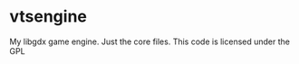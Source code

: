 vtsengine
=========

My libgdx game engine. Just the core files.
This code is licensed under the GPL
